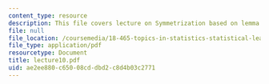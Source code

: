 ```yaml
---
content_type: resource
description: This file covers lecture on Symmetrization based on lemma and theorems.
file: null
file_location: /coursemedia/18-465-topics-in-statistics-statistical-learning-theory-spring-2007/ae2ee880c65008cddbd2c8d4b03c2771_lecture10.pdf
file_type: application/pdf
resourcetype: Document
title: lecture10.pdf
uid: ae2ee880-c650-08cd-dbd2-c8d4b03c2771
---
```

